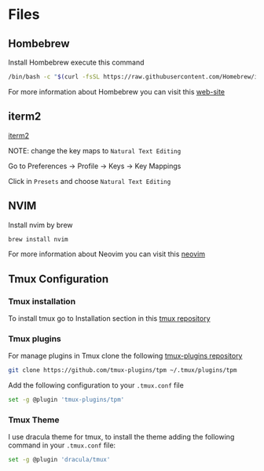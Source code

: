 # Files

## Hombebrew
Install Hombebrew execute this command

```bash
/bin/bash -c "$(curl -fsSL https://raw.githubusercontent.com/Homebrew/install/HEAD/install.sh)"
```

For more information about Hombebrew you can visit this [web-site](https://brew.sh/)

## iterm2

[iterm2](https://iterm2.com/)

NOTE: change the key maps to `Natural Text Editing`

Go to Preferences -> Profile -> Keys -> Key Mappings

Click in `Presets` and choose `Natural Text Editing`

## NVIM
Install nvim by brew

```bash
brew install nvim
```

For more information about Neovim you can visit this [neovim](https://neovim.io/)

## Tmux Configuration

### Tmux installation
To install tmux go to Installation section in this <a target="_blank" href="https://github.com/tmux/tmux#welcome-to-tmux">tmux repository</a>

### Tmux plugins
  For manage plugins in Tmux clone the following <a target="_blank" href="https://github.com/tmux-plugins/tpm">tmux-plugins repository</a>

```bash
git clone https://github.com/tmux-plugins/tpm ~/.tmux/plugins/tpm
```

Add the following configuration to your `.tmux.conf` file

```zsh
set -g @plugin 'tmux-plugins/tpm'
```

### Tmux Theme

I use dracula theme for tmux, to install the theme adding the following command in your `.tmux.conf` file:

```bash
set -g @plugin 'dracula/tmux'
```
